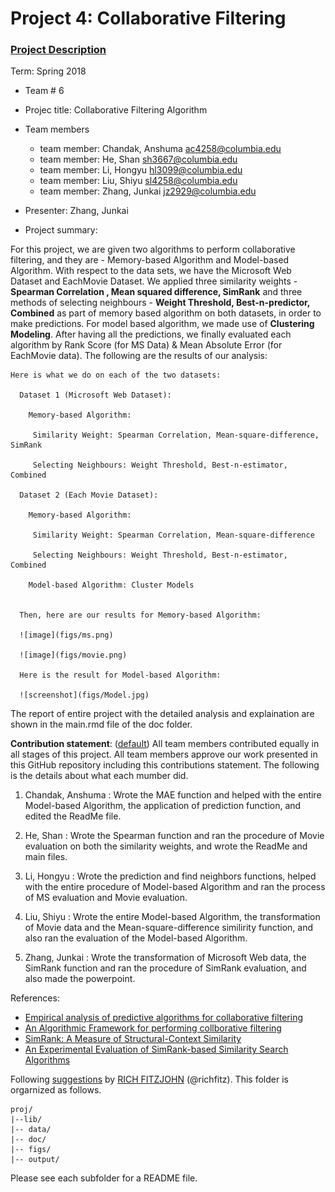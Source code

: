 # Project 4: Collaborative Filtering

### [Project Description](doc/project4_desc.md)

Term: Spring 2018

+ Team # 6
+ Projec title: Collaborative Filtering Algorithm
+ Team members
	+ team member: Chandak, Anshuma ac4258@columbia.edu
	+ team member: He, Shan sh3667@columbia.edu
	+ team member: Li, Hongyu hl3099@columbia.edu
	+ team member: Liu, Shiyu sl4258@columbia.edu
	+ team member: Zhang, Junkai jz2929@columbia.edu
	
+ Presenter: Zhang, Junkai

+ Project summary: 

For this project, we are given two algorithms to perform collaborative filtering, and they are -  Memory-based Algorithm and Model-based Algorithm. With respect to the data sets, we have the Microsoft Web Dataset and  EachMovie Dataset. We applied three similarity weights - **Spearman Correlation , Mean squared difference, SimRank** and three methods of selecting neighbours - **Weight Threshold, Best-n-predictor, Combined** as part of memory based algorithm on both datasets, in order to make predictions. For model based algorithm, we made use of **Clustering Modeling**.  After having all the predictions, we finally evaluated each algorithm by Rank Score (for MS Data) & Mean Absolute Error (for EachMovie data). The following are the results of our analysis:  
  
    Here is what we do on each of the two datasets:

      Dataset 1 (Microsoft Web Dataset): 
    
        Memory-based Algorithm:
     
         Similarity Weight: Spearman Correlation, Mean-square-difference, SimRank
      
         Selecting Neighbours: Weight Threshold, Best-n-estimator, Combined
      
      Dataset 2 (Each Movie Dataset): 
      
        Memory-based Algorithm:
      
         Similarity Weight: Spearman Correlation, Mean-square-difference
      
         Selecting Neighbours: Weight Threshold, Best-n-estimator, Combined
      
        Model-based Algorithm: Cluster Models
        

      Then, here are our results for Memory-based Algorithm:
    
      ![image](figs/ms.png)
      
      ![image](figs/movie.png)
      
      Here is the result for Model-based Algorithm:

      ![screenshot](figs/Model.jpg)
	

The report of entire project with the detailed analysis and explaination are shown in the main.rmd file of the doc folder.


**Contribution statement**: ([default](doc/a_note_on_contributions.md)) All team members contributed equally in all stages of this project. All team members approve our work presented in this GitHub repository including this contributions statement. The following is the details about what each mumber did. 

1. Chandak, Anshuma : Wrote the MAE function and helped with the entire Model-based Algorithm, the application of prediction function, and edited the ReadMe file.

2. He, Shan : Wrote the Spearman function and ran the procedure of Movie evaluation on both the similarity weights, and wrote the ReadMe and main files. 

3. Li, Hongyu : Wrote the prediction and find neighbors functions, helped with the entire procedure of Model-based Algorithm and ran the process of MS evaluation and Movie evaluation.

4. Liu, Shiyu : Wrote the entire Model-based Algorithm, the transformation of Movie data and the Mean-square-difference similirity function, and also ran the evaluation of the Model-based Algorithm.

5. Zhang, Junkai : Wrote the transformation of Microsoft Web data, the SimRank function and ran the procedure of SimRank evaluation, and also made the powerpoint.

References: 
+ [Empirical analysis of predictive algorithms for collaborative filtering](doc/Paper_1_MS.pdf)
+ [An Algorithmic Framework for performing collborative filtering](doc/Paper_2_Movie.pdf)
+ [SimRank: A Measure of Structural-Context Similarity](doc/SimRank.pdf)
+ [An Experimental Evaluation of SimRank-based Similarity Search Algorithms](doc/SimRank_Paper2.pdf)

Following [suggestions](http://nicercode.github.io/blog/2013-04-05-projects/) by [RICH FITZJOHN](http://nicercode.github.io/about/#Team) (@richfitz). This folder is orgarnized as follows.

```
proj/
|--lib/
|-- data/
|-- doc/
|-- figs/
|-- output/
```

Please see each subfolder for a README file.
